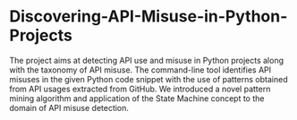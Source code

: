 # Discovering-API-Misuse-in-Python-Projects
The project aims at detecting API use and misuse in Python projects along with the taxonomy of API misuse. The command-line tool identifies API misuses in the given Python code snippet with the use of patterns obtained from API usages extracted from GitHub. We introduced a novel pattern mining algorithm and application of the State Machine concept to the domain of API misuse detection.
